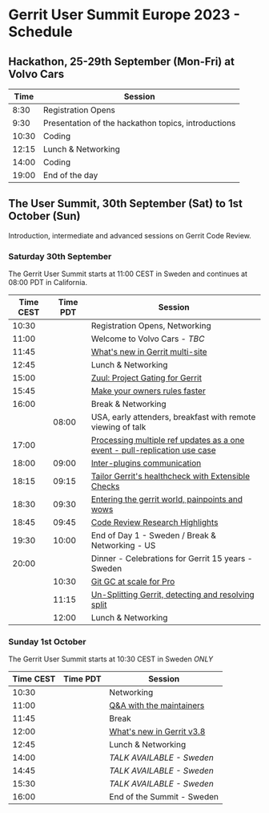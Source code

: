 # Gerrit User Summit Europe 2023 - Schedule

## Hackathon, 25-29th September (Mon-Fri) at Volvo Cars

| Time  | Session
|-------|-----------------------------------------------------
|  8:30 | Registration Opens
|  9:30 | Presentation of the hackathon topics, introductions
| 10:30 | Coding
| 12:15 | Lunch & Networking
| 14:00 | Coding
| 19:00 | End of the day

## The User Summit, 30th September (Sat) to 1st October (Sun)

Introduction, intermediate and advanced sessions on Gerrit Code Review.

### Saturday 30th September

The Gerrit User Summit starts at 11:00 CEST in Sweden and continues at 08:00 PDT in California.

| Time CEST | Time PDT  | Session
|-----------|-----------|-------------------------------------------------
| 10:30     |           | Registration Opens, Networking
| 11:00     |           | Welcome to Volvo Cars - *TBC*
| 11:45     |           | [What's new in Gerrit multi-site](sessions/whats-new-gerrit-multi-site.md)
| 12:45     |           | Lunch & Networking
| 15:00     |           | [Zuul: Project Gating for Gerrit](sessions/zuul.md)
| 15:45     |           | [Make your owners rules faster](sessions/speed-up-owners.md)
| 16:00     |           | Break & Networking
|           | 08:00     | USA, early attenders, breakfast with remote viewing of talk
| 17:00     |           | [Processing multiple ref updates as a one event - pull-replication use case](sessions/batchref-update.md)
| 18:00     | 09:00     | [Inter-plugins communication](lightning-talks/inter-plugins-comms.md)
| 18:15     | 09:15     | [Tailor Gerrit's healthcheck with Extensible Checks](sessions/extensible-healthcheck.md)
| 18:30     | 09:30     | [Entering the gerrit world, painpoints and wows](lightning-talks/entering-gerrit-worls.md)
| 18:45     | 09:45     | [Code Review Research Highlights](sessions/recent-rebels-research.md)
| 19:30     | 10:00     | End of Day 1 - Sweden / Break & Networking - US
| 20:00     |           | Dinner - Celebrations for Gerrit 15 years - Sweden
|           | 10:30     | [Git GC at scale for Pro](sessions/git-gc-at-scale.md)
|           | 11:15     | [Un-Splitting Gerrit, detecting and resolving split](sessions/unsplitting-gerrit.md)
|           | 12:00     | Lunch & Networking

### Sunday 1st October

The Gerrit User Summit starts at 10:30 CEST in Sweden *ONLY*

| Time CEST | Time PDT  | Session
|-----------|-----------|-------------------------------------------------
| 10:30     |           | Networking
| 11:00     |           | [Q&A with the maintainers](sessions/maintainers-qa.md)
| 11:45     |           | Break
| 12:00     |           | [What's new in Gerrit v3.8](sessions/whats-new-gerrit-3.8.md)
| 12:45     |           | Lunch & Networking
| 14:00     |           | *TALK AVAILABLE - Sweden*
| 14:45     |           | *TALK AVAILABLE - Sweden*
| 15:30     |           | *TALK AVAILABLE - Sweden*
| 16:00     |           | End of the Summit - Sweden
